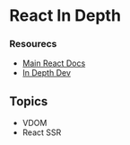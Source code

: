 # React In Depth

### Resourecs
- [Main React Docs](https://reactjs.org/docs/code-splitting.html)
- [In Depth Dev](https://indepth.dev/react)


## Topics

- VDOM
- React SSR
